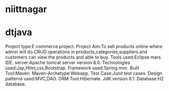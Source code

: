 # niittnagar
dtjava
======================================
Project type:E commerce project.
Project Aim:To sell products online where admin will do CRUD operations in products,categories,suppliers.and customers can view the products and able to buy.
Tools used:Eclipse mars IDE.
server:Apache tomcat server version 8.0.
Technologies used:Jsp,Html,css,Bootstrap.
Framework used:Spring mvc.
Built Tool:Maven.
Maven-Archetype:Webapp.
Test Case:Junit test cases.
Design patterns used:MVC,DAO.
ORM Tool:Hibernate.
JdK:version 8.1.
Database:H2 database.




